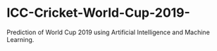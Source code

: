 # ICC-Cricket-World-Cup-2019-
Prediction of World Cup 2019 using Artificial Intelligence and Machine Learning.
